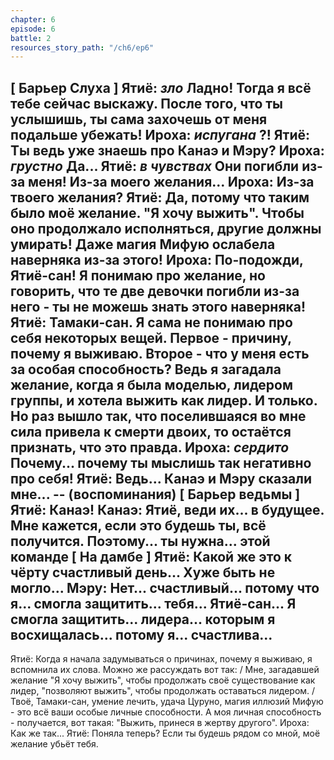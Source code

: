 ```yaml
---
chapter: 6
episode: 6
battle: 2
resources_story_path: "/ch6/ep6"
---
```

[ Барьер Слуха ]
Ятиё: *зло* Ладно! Тогда я всё тебе сейчас выскажу. После того, что ты услышишь, ты сама захочешь от меня подальше убежать!
Ироха: *испугана* ?!
Ятиё: Ты ведь уже знаешь про Канаэ и Мэру?
Ироха: *грустно* Да...
Ятиё: *в чувствах* Они погибли из-за меня! Из-за моего желания...
Ироха: Из-за твоего желания?
Ятиё: Да, потому что таким было моё желание. "Я хочу выжить". Чтобы оно продолжало исполняться, другие должны умирать! Даже магия Мифую ослабела наверняка из-за этого!
Ироха: По-подожди, Ятиё-сан! Я понимаю про желание, но говорить, что те две девочки погибли из-за него - ты не можешь знать этого наверняка!
Ятиё: Тамаки-сан. Я сама не понимаю про себя некоторых вещей. Первое - причину, почему я выживаю. Второе - что у меня есть за особая способность? Ведь я загадала желание, когда я была моделью, лидером группы, и хотела выжить как лидер. И только. Но раз вышло так, что поселившаяся во мне сила привела к смерти двоих, то остаётся признать, что это правда.
Ироха: *сердито* Почему... почему ты мыслишь так негативно про себя!
Ятиё: Ведь... Канаэ и Мэру сказали мне...
-- (воспоминания)
[ Барьер ведьмы ]
Ятиё: Канаэ!
Канаэ: Ятиё, веди их... в будущее. Мне кажется, если это будешь ты, всё получится. Поэтому... ты нужна... этой команде
[ На дамбе ]
Ятиё: Какой же это к чёрту счастливый день... Хуже быть не могло...
Мэру: Нет... счастливый... потому что я... смогла защитить... тебя... Ятиё-сан... Я смогла защитить... лидера... которым я восхищалась... потому я... счастлива...
--
Ятиё: Когда я начала задумываться о причинах, почему я выживаю, я вспомнила их слова. Можно же рассуждать вот так: / Мне, загадавшей желание "Я хочу выжить", чтобы продолжать своё существование как лидер, "позволяют выжить", чтобы продолжать оставаться лидером. / Твоё, Тамаки-сан, умение лечить, удача Цуруно, магия иллюзий Мифую - это всё ваши особые личные способности. А моя личная способность - получается, вот такая: "Выжить, принеся в жертву другого".
Ироха: Как же так...
Ятиё: Поняла теперь? Если ты будешь рядом со мной, моё желание убьёт тебя.
